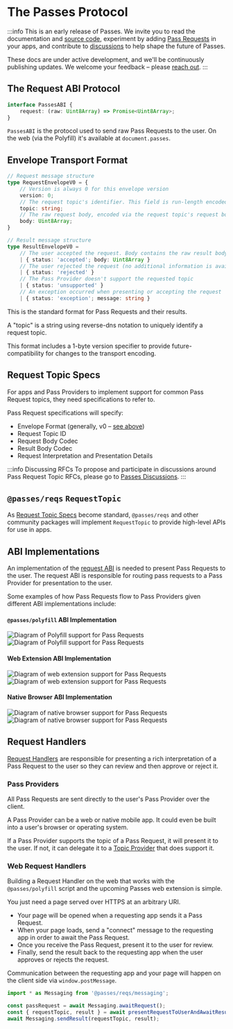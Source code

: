 # The Passes Protocol

:::info This is an early release of Passes.
We invite you to read the documentation and [source code](https://github.com/passes-org/passes), experiment by adding [Pass Requests](#what-is-a-pass-request) in your apps, and contribute to [discussions](https://github.com/passes-org/passes/discussions) to help shape the future of Passes.

These docs are under active development, and we'll be continuously publishing updates. We welcome your feedback – please [reach out](https://github.com/passes-org/passes/discussions).
:::


## The Request ABI Protocol

```typescript
interface PassesABI {
    request: (raw: Uint8Array) => Promise<Uint8Array>;
}
```

`PassesABI` is the protocol used to send raw Pass Requests to the user. On the web (via the Polyfill) it's available at `document.passes`.

    
## Envelope Transport Format
    
```typescript
// Request message structure
type RequestEnvelopeV0 = {
    // Version is always 0 for this envelope version
    version: 0;
    // The request topic's identifier. This field is run-length encoded and can be up to 256 bytes long
    topic: string;
    // The raw request body, encoded via the request topic's request body codec
    body: Uint8Array;
}

// Result message structure
type ResultEnvelopeV0 =
    // The user accepted the request. Body contains the raw result body, encoded via the request topic's result body codec
    | { status: 'accepted'; body: Uint8Array }
    // The user rejected the request (no additional information is available)
    | { status: 'rejected' }
    // The Pass Provider doesn't support the requested topic
    | { status: 'unsupported' }
    // An exception occurred when presenting or accepting the request
    | { status: 'exception'; message: string }
```

This is the standard format for Pass Requests and their results.

A "topic" is a string using reverse-dns notation to uniquely identify a request topic.

This format includes a 1-byte version specifier to provide future-compatibility for changes to the transport encoding.

    
## Request Topic Specs

For apps and Pass Providers to implement support for common Pass Request topics, they need specifications to refer to.

Pass Request specifications will specify:
- Envelope Format (generally, v0 – [see above](#envelope-v0-request-format))
- Request Topic ID
- Request Body Codec
- Result Body Codec
- Request Interpretation and Presentation Details

:::info Discussing RFCs
To propose and participate in discussions around Pass Request Topic RFCs, please go to [Passes Discussions](https://github.com/passes-org/passes/discussions/categories/pass-request-topics). 
:::


## `@passes/reqs` `RequestTopic`

As [Request Topic Specs](#request-topic-specs) become standard, `@passes/reqs` and other community packages will implement `RequestTopic` to provide high-level APIs for use in apps.


## ABI Implementations

An implementation of the [request ABI](#the-request-abi-protocol) is needed to present Pass Requests to the user. The request ABI is responsible for routing pass requests to a Pass Provider for presentation to the user.

Some examples of how Pass Requests flow to Pass Providers given different ABI implementations include:

#### `@passes/polyfill` ABI Implementation
<img src="/diagram_02_light.gif" alt="Diagram of Polyfill support for Pass Requests" class="light-mode-only" />
<img src="/diagram_02_dark.gif" alt="Diagram of Polyfill support for Pass Requests" class="dark-mode-only" />

#### Web Extension ABI Implementation
<img src="/diagram_03_light.gif" alt="Diagram of web extension support for Pass Requests" class="light-mode-only" />
<img src="/diagram_03_dark.gif" alt="Diagram of web extension support for Pass Requests" class="dark-mode-only" />

#### Native Browser ABI Implementation
<img src="/diagram_04_light.gif" alt="Diagram of native browser support for Pass Requests" class="light-mode-only" />
<img src="/diagram_04_dark.gif" alt="Diagram of native browser support for Pass Requests" class="dark-mode-only" />


## Request Handlers

[Request Handlers](/request-handlers.md) are responsible for presenting a rich interpretation of a Pass Request to the user so they can review and then approve or reject it.


### Pass Providers

All Pass Requests are sent directly to the user's Pass Provider over the client.

A Pass Provider can be a web or native mobile app. It could even be built into a user's browser or operating system.

If a Pass Provider supports the topic of a Pass Request, it will present it to the user. If not, it can delegate it to a [Topic Provider](/request-handlers.md#topic-providers) that does support it.


### Web Request Handlers

Building a Request Handler on the web that works with the `@passes/polyfill` script and the upcoming Passes web extension is simple.

You just need a page served over HTTPS at an arbitrary URI.
- Your page will be opened when a requesting app sends it a Pass Request.
- When your page loads, send a "connect" message to the requesting app in order to await the Pass Request.
- Once you receive the Pass Request, present it to the user for review.
- Finally, send the result back to the requesting app when the user approves or rejects the request.

Communication between the requesting app and your page will happen on the client side via `window.postMessage`.

```typescript
import * as Messaging from '@passes/reqs/messaging';

const passRequest = await Messaging.awaitRequest();
const { requestTopic, result } = await presentRequestToUserAndAwaitResult(passRequest); // < your custom presentation logic
await Messaging.sendResult(requestTopic, result);
```
